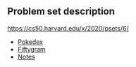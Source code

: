 Problem set description
-----------------------

https://cs50.harvard.edu/x/2020/psets/6/

- [Pokedex](https://cs50.harvard.edu/x/2020/tracks/mobile/android/pokedex/)
- [Fiftygram](https://cs50.harvard.edu/x/2020/tracks/mobile/android/fiftygram/)
- [Notes](https://cs50.harvard.edu/x/2020/tracks/mobile/android/notes/)
